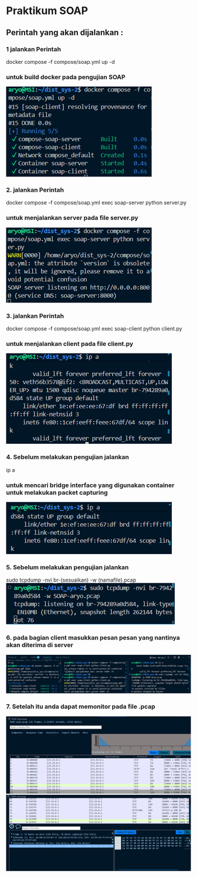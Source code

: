 # Praktikum SOAP
## Perintah yang akan dijalankan :

### 1 jalankan Perintah
docker compose -f compose/soap.yml up -d
### untuk build docker pada pengujian SOAP
![alt text](img/image1.png)
### 2. jalankan Perintah
docker compose -f compose/soap.yml exec soap-server python server.py
### untuk menjalankan server pada file server.py
![alt text](img/image2.png)
### 3. jalankan Perintah
docker compose -f compose/soap.yml exec soap-client python client.py
### untuk menjalankan client pada file client.py
![alt text](img/image3.png)
### 4. Sebelum melakukan pengujian jalankan 
ip a
### untuk mencari bridge interface yang digunakan container untuk melakukan packet capturing
![alt text](img/image4.png)
### 5. Sebelum melakukan pengujian jalankan 
sudo tcpdump -nvi br-(sesuaikan) -w (namafile).pcap
![alt text](img/image5.png)
### 6. pada bagian client masukkan pesan pesan yang nantinya akan diterima di server
![alt text](img/image6.png)
### 7. Setelah itu anda dapat memonitor pada file .pcap
![alt text](img/image7.png)
![alt text](img/image8.png)
